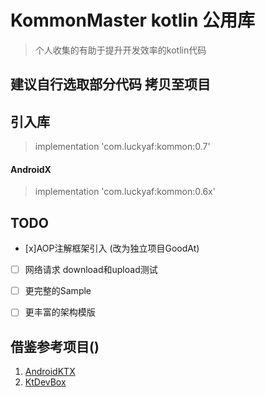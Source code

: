 # KommonMaster kotlin 公用库 

> 个人收集的有助于提升开发效率的kotlin代码

## 建议自行选取部分代码 拷贝至项目

## 引入库 
> implementation 'com.luckyaf:kommon:0.7'
#### AndroidX
> implementation 'com.luckyaf:kommon:0.6x'

## TODO
- [x]AOP注解框架引入 (改为独立项目GoodAt)
- [ ] 网络请求 download和upload测试
- [ ] 更完整的Sample
- [ ] 更丰富的架构模版


## 借鉴参考项目()

1. [AndroidKTX](https://github.com/li-xiaojun/AndroidKTX)
2. [KtDevBox](https://github.com/CysionLiu/KtDevBox)